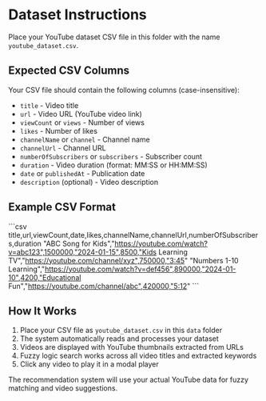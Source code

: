 # Dataset Instructions

Place your YouTube dataset CSV file in this folder with the name `youtube_dataset.csv`.

## Expected CSV Columns

Your CSV file should contain the following columns (case-insensitive):
- `title` - Video title
- `url` - Video URL (YouTube video link)
- `viewCount` or `views` - Number of views
- `likes` - Number of likes
- `channelName` or `channel` - Channel name
- `channelUrl` - Channel URL
- `numberOfSubscribers` or `subscribers` - Subscriber count
- `duration` - Video duration (format: MM:SS or HH:MM:SS)
- `date` or `publishedAt` - Publication date
- `description` (optional) - Video description

## Example CSV Format

\`\`\`csv
title,url,viewCount,date,likes,channelName,channelUrl,numberOfSubscribers,duration
"ABC Song for Kids","https://youtube.com/watch?v=abc123",1500000,"2024-01-15",8500,"Kids Learning TV","https://youtube.com/channel/xyz",750000,"3:45"
"Numbers 1-10 Learning","https://youtube.com/watch?v=def456",890000,"2024-01-10",4200,"Educational Fun","https://youtube.com/channel/abc",420000,"5:12"
\`\`\`

## How It Works

1. Place your CSV file as `youtube_dataset.csv` in this `data` folder
2. The system automatically reads and processes your dataset
3. Videos are displayed with YouTube thumbnails extracted from URLs
4. Fuzzy logic search works across all video titles and extracted keywords
5. Click any video to play it in a modal player

The recommendation system will use your actual YouTube data for fuzzy matching and video suggestions.

